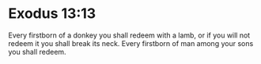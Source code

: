 # Exodus 13:13

Every firstborn of a donkey you shall redeem with a lamb, or if you will not redeem it you shall break its neck. Every firstborn of man among your sons you shall redeem.
